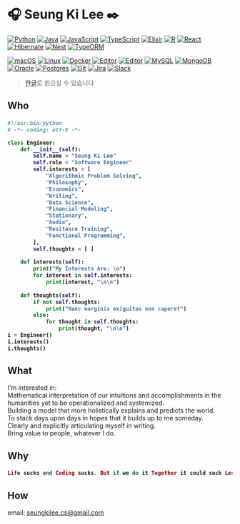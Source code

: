 # :headphones: Seung Ki Lee :black_nib:

<!-- <a href="https://github.com/anuraghazra/github-readme-stats">
  <img align="right" width="400" alt="Github Stats" src="https://github-readme-stats.vercel.app/api?username=seungkilee-cs&show_icons=true&theme=dark&include_all_commits=true&count_private=true&hide_border=true">
</a> -->

<!-- ![Top Langs](https://github-readme-stats.vercel.app/api/top-langs/?username=seungkilee-cs&layout=compact&theme=dark&hide_border=true) -->

[![Python](https://img.shields.io/badge/Python-3776AB?logo=python&logoColor=fff)](#)
[![Java](https://img.shields.io/badge/Java-%23ED8B00.svg?logo=openjdk&logoColor=white)](#)
[![JavaScript](https://img.shields.io/badge/JavaScript-F7DF1E?logo=javascript&logoColor=000)](#)
[![TypeScript](https://img.shields.io/badge/TypeScript-3178C6?logo=typescript&logoColor=fff)](#)
[![Elixir](https://img.shields.io/badge/Elixir-%234B275F.svg?&logo=elixir&logoColor=white)](#)
[![R](https://img.shields.io/badge/R-%23276DC3.svg?logo=r&logoColor=white)](#)
[![React](https://img.shields.io/badge/React-%2320232a.svg?logo=react&logoColor=%2361DAFB)](#)
[![Hibernate](https://img.shields.io/badge/Hibernate-59666C?logo=hibernate&logoColor=fff)](#)
[![Nest](https://img.shields.io/badge/Nest.js-%23E0234E.svg?logo=nestjs&logoColor=white)](#)
[![TypeORM](https://img.shields.io/badge/TypeORM-FE0803?logo=typeorm&logoColor=fff)](#)


[![macOS](https://img.shields.io/badge/macOS-000000?logo=apple&logoColor=F0F0F0)](#)
[![Linux](https://img.shields.io/badge/Linux-FCC624?logo=linux&logoColor=black)](#)
[![Docker](https://img.shields.io/badge/Docker-2496ED?logo=docker&logoColor=fff)](#)
[![Editor](https://img.shields.io/badge/Neovim-57A143?logo=neovim&logoColor=fff)](#)
[![Editor](https://img.shields.io/badge/Zed-white?style=flat-square&logo=zedindustries&logoColor=084CCF)](https://code.visualstudio.com/)
[![MySQL](https://img.shields.io/badge/MySQL-4479A1?logo=mysql&logoColor=fff)](#)
[![MongoDB](https://img.shields.io/badge/MongoDB-%234ea94b.svg?logo=mongodb&logoColor=white)](#)
[![Oracle](https://custom-icon-badges.demolab.com/badge/Oracle-F80000?logo=oracle&logoColor=fff)](#)
[![Postgres](https://img.shields.io/badge/Postgres-%23316192.svg?logo=postgresql&logoColor=white)](#)
[![Git](https://img.shields.io/badge/Git-F05032?logo=git&logoColor=fff)](#)
[![Jira](https://img.shields.io/badge/Jira-0052CC?logo=jira&logoColor=fff)](#)
[![Slack](https://img.shields.io/badge/Slack-4A154B?logo=slack&logoColor=fff)](#)

> [한글](README.ko.md)로 읽으실 수 있습니다

## Who

<h4>

```python
#!/usr/bin/python
# -*- coding: utf-8 -*-

class Engineer:
    def __init__(self):
        self.name = "Seung Ki Lee"
        self.role = "Software Engineer"
        self.interests = [
            "Algorithmic Problem Solving",
            "Philosophy",
            "Economics",
            "Writing",
            "Data Science",
            "Financial Modeling",
            "Stationary",
            "Audio",
            "Resitance Training",
            "Functional Programming",
        ],
        self.thoughts = [ ]
        
    def interests(self):
        print("My Interests Are: \n") 
        for interest in self.interests:
            print(interest, "\n\n")
    
    def thoughts(self):
        if not self.thoughts:
            print("Hanc marginis exiguitas non caperet")
        else:
            for thought in self.thoughts:
                print(thought, "\n\n")
i = Engineer()
i.interests()
i.thoughts()
```

</h4>


## What
I'm interested in:   
Mathematical interpretation of our intuitions and accomplishments in the humanities yet to be operationalized and systemized.  
Building a model that more holistically explains and predicts the world.  
To stack days upon days in hopes that it builds up to me someday.  
Clearly and explicitly articulating myself in writing.  
Bring value to people, whatever I do.  

<!--![Seung Ki's Github Stats](https://github-readme-stats.vercel.app/api?username=seungkilee-cs&layout=compact&theme=material-palenight)-->
<!--![Seung Ki's Language stats](https://github-readme-stats.anuraghazra1.vercel.app/api/top-langs/?username=seungkilee-cs&layout=compact&theme=material-palenight)-->


## Why
<h4>

```elixir
Life sucks and Coding sucks. But if we do it Together it could suck Less. Connect with me.
```
</h4>

## How
email: [seungkilee.cs@gmail.com](mailto:seungkilee.cs@gmail.com)
